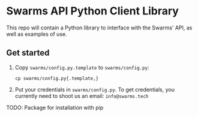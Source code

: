 Swarms API Python Client Library
================================

This repo will contain a Python library to interface with the Swarms' API, as well as examples of use.

Get started
-----------

1. Copy `swarms/config.py.template` to `swarms/config.py`:
    ```
    cp swarms/config.py{.template,}
    ```
2. Put your credentials in `swarms/config.py`. To get credentials, you currently need to shoot us an email: `info@swarms.tech`


TODO: Package for installation with pip
